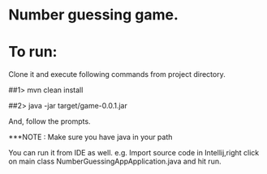 # Number guessing game.


# To run: 

Clone it and execute following commands from project directory.

##1> mvn clean install

##2> java -jar target/game-0.0.1.jar 

And, follow the prompts.


***NOTE : Make sure you have java in your path

 
You can run it from IDE as well. 
e.g. Import source code in Intellij,right click on main class NumberGuessingAppApplication.java and hit run.

